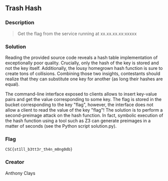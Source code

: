 ## Trash Hash

### Description

> Get the flag from the service running at xx.xx.xx.xx:xxxxx

### Solution

Reading the provided source code reveals a hash table implementation of exceptionally poor quality.
Crucially, only the hash of the key is stored and not the key itself. Additionally, the lousy
homegrown hash function is sure to create tons of collisions. Combining those two insights,
contestants should realize that they can substitute one key for another (as long their hashes are
equal).

The command-line interface exposed to clients allows to insert key-value pairs and get the value
corresponding to some key. The flag is stored in the bucket corresponding to the key "flag",
however, the interface does not allow a client to read the value of the key "flag"!
The solution is to perform a second-preimage attack on the hash function.
In fact, symbolic execution of the hash function using a tool such as Z3 can generate preimages in
a matter of seconds (see the Python script solution.py).


### Flag
`CSC{st1ll_b3tt3r_th4n_m0ng0db}`

### Creator
Anthony Clays

